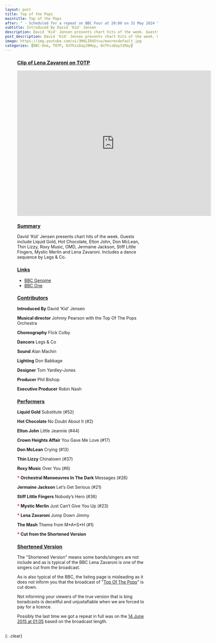 ```yaml
---
layout: post
title: Top of the Pops
maintitle: Top of the Pops
after: " - Scheduled for a repeat on BBC Four at 20:00 on 31 May 2024 Yet again the repeat is the &quot;Shortened Version&quot;."
subtitle: Introduced By David 'Kid' Jensen
description: David 'Kid' Jensen presents chart hits of the week. Guests include Liquid Gold, Hot Chocolate, Elton John, Don McLean, Thin Lizzy, Roxy Music, OMD, Jermaine Jackson, Stiff Little Fingers, Mystic Merlin and Lena Zavaroni. Includes a dance sequence by Legs & Co.
post_description: David 'Kid' Jensen presents chart hits of the week. Guests include Liquid Gold, Hot Chocolate, Elton John, Don McLean, Thin Lizzy, Roxy Music, OMD, Jermaine Jackson, Stiff Little Fingers, Mystic Merlin and Lena Zavaroni. Includes a dance sequence by Legs & Co.
image: https://img.youtube.com/vi/3MdLIR45tcw/maxresdefault.jpg
categories: [BBC-One, TOTP, OnThisDay29May, OnThisDay31May]
---
```


<figure class="fig3">
<div class="ChartCard">
<div class="CardItem">
<h3 id="infobox1" class="infobox"><a href="#infobox1">Clip of Lena Zavaroni on TOTP</a></h3>
</div>
<div class="CardItem split">
<div class="responsive-video"><iframe width="640px" height="480px" src="https://www.youtube.com/embed/3MdLIR45tcw?rel=0&showinfo=1" frameborder="0" allowfullscreen></iframe></div>
</div>
</div>
</figure>

<figure class="fig1">
<div class="ChartCard">
<div class="CardItem">
<h3 id="infobox2" class="infobox"><a href="#infobox2">Summary</a></h3>
</div>
<div class="CardItem split">David 'Kid' Jensen presents chart hits of the week. Guests include Liquid Gold, Hot Chocolate, Elton John, Don McLean, Thin Lizzy, Roxy Music, OMD, Jermaine Jackson, Stiff Little Fingers, Mystic Merlin and Lena Zavaroni. Includes a dance sequence by Legs & Co.</div>
</div>
</figure>

<figure class="fig2">
<div class="ChartCard link-card">
<div class="CardItem">
<h3 id="infobox3" class="infobox"><a href="#infobox3">Links</a></h3>
</div>
<div class="CardItem split">
<ul>
<li><a href="https://genome.ch.bbc.co.uk/204178ece93c4a47bccb26ca6899a9ad">BBC Genome</a></li>
<li><a href="https://www.bbc.co.uk/programmes/b05yt1c2">BBC One</a></li>
</ul>
</div>
</div>
</figure>

<figure class="fig3">
<div class="ChartCard">
<div class="CardItem">
<h3 id="infobox4" class="infobox"><a href="#infobox4">Contributors</a></h3>
</div>
<div class="CardItem split">
<P><strong>Introduced By</strong> David 'Kid' Jensen</p>
<P><strong>Musical director</strong> Johnny Pearson with the Top Of The Pops Orchestra</p>
<P><strong>Choreography</strong> Flick Colby</p>
<P><strong>Dancers</strong> Legs & Co</p>
<P><strong>Sound</strong> Alan Machin</p>
<P><strong>Lighting</strong> Don Babbage</p>
<P><strong>Designer</strong> Tom Yardley-Jones</p>
<P><strong>Producer</strong> Phil Bishop</p>
<P><strong>Executive Producer</strong> Robin Nash</p>
</div>
</div>
</figure>

<figure class="fig3">
<div class="ChartCard">
<div class="CardItem">
<h3 id="infobox5" class="infobox"><a href="#infobox5">Performers</a></h3>
</div>
<div class="CardItem split">
<P><strong>Liquid Gold</strong> Substitute (#52)</p>
<P><strong>Hot Chocolate</strong> No Doubt About It (#2)</p>
<P><strong>Elton John</strong> Little Jeannie (#44)</p>
<P><strong>Crown Heights Affair</strong> You Gave Me Love (#17)</p>
<P><strong>Don McLean</strong> Crying (#13)</p>
<P><strong>Thin Lizzy</strong> Chinatown (#37)</p>
<P><strong>Roxy Music</strong> Over You (#6)</p>
<P><strong><span style="color:red;">*</span> Orchestral Manoeuvres In The Dark</strong> Messages (#26)</p>
<P><strong>Jermaine Jackson</strong> Let&#8217;s Get Serious (#21)</p>
<P><strong>Stiff Little Fingers</strong> Nobody&#8217;s Hero (#36)</p>
<P><strong><span style="color:red;">*</span> Mystic Merlin</strong> Just Can&#8217;t Give You Up (#23)</p>
<P><strong><span style="color:red;">*</span> Lena Zavaroni</strong> Jump Down Jimmy</p>
<P><strong>The Mash</strong> Theme from M&#42;A&#42;S&#42;H (#1)</p>
<P><strong><span style="color:red;">*</span> Cut from the Shortened Version</strong></p>
</div>
</div>
</figure>

<figure class="fig3">
<div class="ChartCard">
<div class="CardItem">
<h3 id="infobox6" class="infobox"><a href="#infobox6">Shortened Version</a></h3>
</div>
<div class="CardItem split">
<p>The &quot;Shortened Version&quot; means some bands/singers are not include and as is typical of the BBC Lena Zavaroni is one of the singers cut from the broadcast.</p>
<p>As is also typical of the BBC, the listing page is misleading as it does not inform you that the broadcast of &quot;<a class="external-link" href="https://www.bbc.co.uk/schedules/p00fzl6b/2024/05/31">Top Of The Pops</a>&quot; is cut down.</p>
<p>Not informing your viewers of the true version that is bing boradcasts is deceitful and unjustafiable when we are forced to pay for a licence.</p>
<P>Possibly the last time we got a repeat in full was on the <a class="external-link" href="https://www.bbc.co.uk/schedules/p00fzl6b/2015/06/13#:~:text=Herb.%20(R)-,01%3A05,-Top%20of%20the">14 June 2015 at 01:05</a> based on the broadcast length.</p>
</div>
</div>
</figure>

<br />{: .clear}

<style>
.link-card {height: 299px}
@media screen and (orientation:portrait) {.link-card {height: unset;}}
</style>

